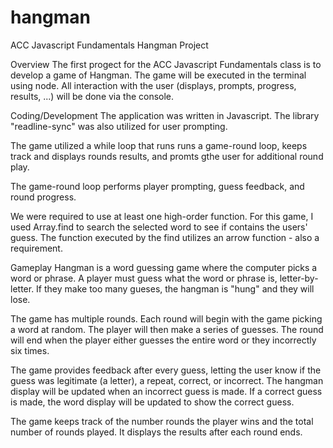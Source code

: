 # hangman
ACC Javascript Fundamentals Hangman Project

Overview
The first progect for the ACC Javascript Fundamentals class is to develop a game of Hangman.  The game will be executed in the terminal using node.  All interaction with the user (displays, prompts, progress, results, ...) will be done via the console. 

Coding/Development
The application was written in Javascript.  The library "readline-sync" was also utilized for user prompting.

The game utilized a while loop that runs runs a game-round loop, keeps track and displays rounds results, and promts gthe user for additional round play.   

The game-round loop performs player prompting, guess feedback, and round progress.  

We were required to use at least one high-order function.  For this game, I used Array.find to search the selected word to see if contains the users' guess.  The function executed by the find utilizes an arrow function - also a requirement.  

Gameplay
Hangman is a word guessing game where the computer picks a word or phrase. A player must guess what the word or phrase is, letter-by-letter. If they make too many gueses, the hangman is "hung" and they will lose.

The game has multiple rounds. Each round will begin with the game picking a word at random. The player will then make a series of guesses. The round will end when the player either guesses the entire word or they incorrectly six times.

The game provides feedback after every guess, letting the user know if the guess was legitimate (a letter), a repeat, correct, or incorrect.  The hangman display will be updated when an incorrect guess is made.  If a correct guess is made, the word display will be updated to show the correct guess.  

The game keeps track of the number rounds the player wins and the total number of rounds played. It displays the results after each round ends.